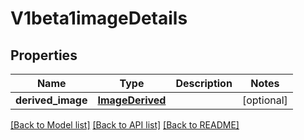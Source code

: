 # V1beta1imageDetails

## Properties
Name | Type | Description | Notes
------------ | ------------- | ------------- | -------------
**derived_image** | [**ImageDerived**](ImageDerived.md) |  | [optional] 

[[Back to Model list]](../README.md#documentation-for-models) [[Back to API list]](../README.md#documentation-for-api-endpoints) [[Back to README]](../README.md)

